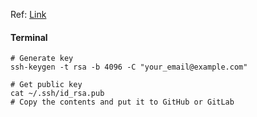 Ref: [Link](https://help.github.com/articles/generating-a-new-ssh-key-and-adding-it-to-the-ssh-agent/)

#### Terminal
```shell
# Generate key
ssh-keygen -t rsa -b 4096 -C "your_email@example.com"

# Get public key
cat ~/.ssh/id_rsa.pub
# Copy the contents and put it to GitHub or GitLab
```

